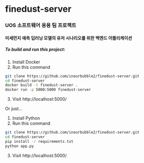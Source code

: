 # finedust-server
### UOS 소프트웨어 응용 팀 프로젝트
#### 미세먼지 예측 딥러닝 모델의 유저 시나리오를 위한 백엔드 어플리케이션

##### To build and run this project:
1. Install Docker
2. Run this command
``` bash
git clone https://github.com/inourbubble2/finedust-server.git
cd finedust-server
docker build -t finedust-server .
docker run -p 5000:5000 finedust-server
```
3. Visit http://localhost:5000/

Or just...
1. Install Python
2. Run this command

``` bash
git clone https://github.com/inourbubble2/finedust-server.git
cd finedust-server
pip install -r requirements.txt
python app.py
```
3. Visit http://localhost:5000/
